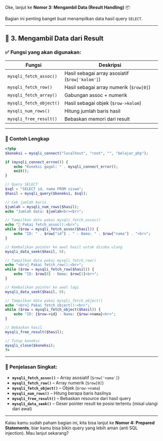 Oke, lanjut ke **Nomor 3: Mengambil Data (Result Handling)** 📦

Bagian ini penting banget buat menampilkan data hasil query `SELECT`.

---

## 🔹 3. Mengambil Data dari Result

### ✅ Fungsi yang akan digunakan:
| Fungsi | Deskripsi |
|--------|-----------|
| `mysqli_fetch_assoc()` | Hasil sebagai array asosiatif (`$row['kolom']`) |
| `mysqli_fetch_row()` | Hasil sebagai array numerik (`$row[0]`) |
| `mysqli_fetch_array()` | Gabungan assoc + numerik |
| `mysqli_fetch_object()` | Hasil sebagai objek (`$row->kolom`) |
| `mysqli_num_rows()` | Hitung jumlah baris hasil |
| `mysqli_free_result()` | Bebaskan memori dari result |

---

### 📄 Contoh Lengkap

```php
<?php
$koneksi = mysqli_connect("localhost", "root", "", "belajar_php");

if (mysqli_connect_errno()) {
    echo "Koneksi gagal: " . mysqli_connect_error();
    exit();
}

// Query SELECT
$sql = "SELECT id, nama FROM siswa";
$hasil = mysqli_query($koneksi, $sql);

// Cek jumlah baris
$jumlah = mysqli_num_rows($hasil);
echo "Jumlah data: $jumlah<br><br>";

// Tampilkan data pakai mysqli_fetch_assoc()
echo "📌 Pakai fetch_assoc():<br>";
while ($row = mysqli_fetch_assoc($hasil)) {
    echo "ID: " . $row["id"] . " - Nama: " . $row["nama"] . "<br>";
}

// Kembalikan pointer ke awal hasil untuk dicoba ulang
mysqli_data_seek($hasil, 0);

// Tampilkan data pakai mysqli_fetch_row()
echo "<br>📌 Pakai fetch_row():<br>";
while ($row = mysqli_fetch_row($hasil)) {
    echo "ID: $row[0] - Nama: $row[1]<br>";
}

// Kembalikan pointer ke awal lagi
mysqli_data_seek($hasil, 0);

// Tampilkan data pakai mysqli_fetch_object()
echo "<br>📌 Pakai fetch_object():<br>";
while ($row = mysqli_fetch_object($hasil)) {
    echo "ID: {$row->id} - Nama: {$row->nama}<br>";
}

// Bebaskan hasil
mysqli_free_result($hasil);

// Tutup koneksi
mysqli_close($koneksi);
?>
```

---

### 📝 Penjelasan Singkat:
- **`mysqli_fetch_assoc()`** – Array asosiatif (`$row['nama']`)
- **`mysqli_fetch_row()`** – Array numerik (`$row[0]`)
- **`mysqli_fetch_object()`** – Objek (`$row->nama`)
- **`mysqli_num_rows()`** – Hitung berapa baris hasilnya
- **`mysqli_free_result()`** – Bebaskan resource dari hasil query
- **`mysqli_data_seek()`** – Geser pointer result ke posisi tertentu (misal ulangi dari awal)

---

Kalau kamu sudah paham bagian ini, kita bisa lanjut ke **Nomor 4: Prepared Statements**, biar kamu bisa bikin query yang lebih aman (anti SQL injection). Mau lanjut sekarang?